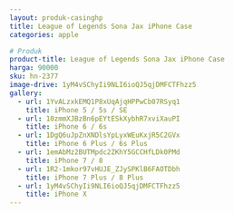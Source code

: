 ```yaml
---
layout: produk-casinghp
title: League of Legends Sona Jax iPhone Case
categories: apple

# Produk
product-title: League of Legends Sona Jax iPhone Case
harga: 90000
sku: hn-2377
image-drive: 1yM4vSChyIi9NLI6ioQJ5qjDMFCTFhzz5
gallery:
  - url: 1YvALzxkEMQ1P8xUqAjqHPPwCb07RSyq1
    title: iPhone 5 / 5s / SE
  - url: 10zmmXJBzBn6pEYtESkXybhR7xviXauPI
    title: iPhone 6 / 6s
  - url: 1DgQ6uJpZnXNDlsYpLyxWEuKxjR5C2GVx
    title: iPhone 6 Plus / 6s Plus
  - url: 1emAbMz2BUTMpdc2ZKhY5GCCHfLDk0PMd
    title: iPhone 7 / 8
  - url: 1R2-1mkor97vHUJE_ZJySPKlB6FAOTDbh
    title: iPhone 7 Plus / 8 Plus
  - url: 1yM4vSChyIi9NLI6ioQJ5qjDMFCTFhzz5
    title: iPhone X
---
```

